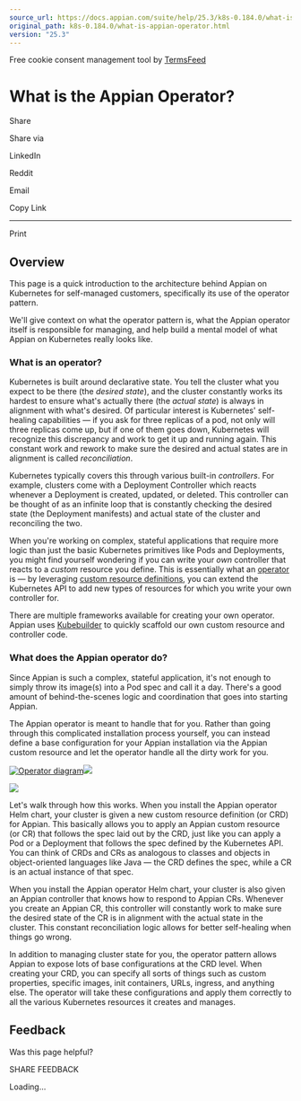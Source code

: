 ```yaml
---
source_url: https://docs.appian.com/suite/help/25.3/k8s-0.184.0/what-is-appian-operator.html
original_path: k8s-0.184.0/what-is-appian-operator.html
version: "25.3"
---
```


Free cookie consent management tool by [TermsFeed](https://www.termsfeed.com/)

# What is the Appian Operator?

Share

Share via

LinkedIn

Reddit

Email

Copy Link

* * *

Print

## Overview

This page is a quick introduction to the architecture behind Appian on Kubernetes for self-managed customers, specifically its use of the operator pattern.

We'll give context on what the operator pattern is, what the Appian operator itself is responsible for managing, and help build a mental model of what Appian on Kubernetes really looks like.

### What is an operator?

Kubernetes is built around declarative state. You tell the cluster what you expect to be there (the _desired state_), and the cluster constantly works its hardest to ensure what's actually there (the _actual state_) is always in alignment with what's desired. Of particular interest is Kubernetes' self-healing capabilities — if you ask for three replicas of a pod, not only will three replicas come up, but if one of them goes down, Kubernetes will recognize this discrepancy and work to get it up and running again. This constant work and rework to make sure the desired and actual states are in alignment is called _reconciliation_.

Kubernetes typically covers this through various built-in _controllers_. For example, clusters come with a Deployment Controller which reacts whenever a Deployment is created, updated, or deleted. This controller can be thought of as an infinite loop that is constantly checking the desired state (the Deployment manifests) and actual state of the cluster and reconciling the two.

When you're working on complex, stateful applications that require more logic than just the basic Kubernetes primitives like Pods and Deployments, you might find yourself wondering if you can write your _own_ controller that reacts to a _custom_ resource you define. This is essentially what an [operator](https://kubernetes.io/docs/concepts/extend-kubernetes/operator/) is — by leveraging [custom resource definitions](https://kubernetes.io/docs/tasks/extend-kubernetes/custom-resources/custom-resource-definitions/), you can extend the Kubernetes API to add new types of resources for which you write your own controller for.

There are multiple frameworks available for creating your own operator. Appian uses [Kubebuilder](https://github.com/kubernetes-sigs/kubebuilder) to quickly scaffold our own custom resource and controller code.

### What does the Appian operator do?

Since Appian is such a complex, stateful application, it's not enough to simply throw its image(s) into a Pod spec and call it a day. There's a good amount of behind-the-scenes logic and coordination that goes into starting Appian.

The Appian operator is meant to handle that for you. Rather than going through this complicated installation process yourself, you can instead define a base configuration for your Appian installation via the Appian custom resource and let the operator handle all the dirty work for you.

[![Operator diagram](images/operator-diagram.png)![](/suite/help/25.3/images/rn/zoom_magnify_center.png)](#img1594)

[![](images/operator-diagram.png)](#_)

Let's walk through how this works. When you install the Appian operator Helm chart, your cluster is given a new custom resource definition (or CRD) for Appian. This basically allows you to apply an Appian custom resource (or CR) that follows the spec laid out by the CRD, just like you can apply a Pod or a Deployment that follows the spec defined by the Kubernetes API. You can think of CRDs and CRs as analogous to classes and objects in object-oriented languages like Java — the CRD defines the spec, while a CR is an actual instance of that spec.

When you install the Appian operator Helm chart, your cluster is also given an Appian controller that knows how to respond to Appian CRs. Whenever you create an Appian CR, this controller will constantly work to make sure the desired state of the CR is in alignment with the actual state in the cluster. This constant reconciliation logic allows for better self-healing when things go wrong.

In addition to managing cluster state for you, the operator pattern allows Appian to expose lots of base configurations at the CRD level. When creating your CRD, you can specify all sorts of things such as custom properties, specific images, init containers, URLs, ingress, and anything else. The operator will take these configurations and apply them correctly to all the various Kubernetes resources it creates and manages.

## Feedback

Was this page helpful?

SHARE FEEDBACK

Loading...